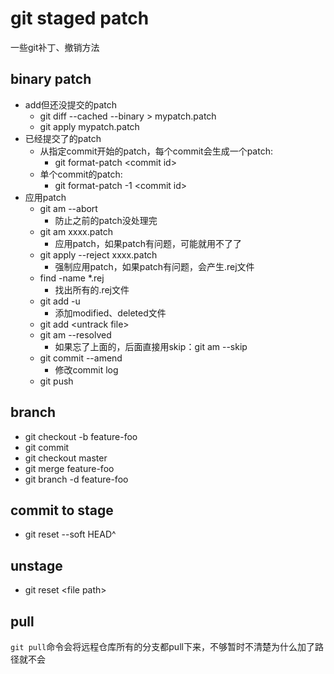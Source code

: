 # git staged patch

一些git补丁、撤销方法

## binary patch

* add但还没提交的patch
  * git diff --cached --binary > mypatch.patch
  * git apply mypatch.patch
* 已经提交了的patch
  * 从指定commit开始的patch，每个commit会生成一个patch: 
    * git format-patch \<commit id\>
  * 单个commit的patch: 
    * git format-patch -1 \<commit id\>
* 应用patch
  * git am --abort
    * 防止之前的patch没处理完
  * git am xxxx.patch
    * 应用patch，如果patch有问题，可能就用不了了
  * git apply --reject xxxx.patch
    * 强制应用patch，如果patch有问题，会产生.rej文件
  * find -name *.rej 
    * 找出所有的.rej文件
  * git add -u
    * 添加modified、deleted文件
  * git add \<untrack file\>
  * git am --resolved
    * 如果忘了上面的，后面直接用skip：git am --skip
  * git commit --amend
    * 修改commit log
  * git push 

## branch

* git checkout -b feature-foo
* git commit
* git checkout master
* git merge feature-foo
* git branch -d feature-foo 

## commit to stage

* git reset --soft HEAD^

## unstage

* git reset \<file path\>

## pull

`git pull`命令会将远程仓库所有的分支都pull下来，不够暂时不清楚为什么加了路径就不会
